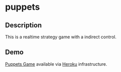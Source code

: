 puppets
=======

Description
-----------

This is a realtime strategy game with a indirect control.

Demo
----

[Puppets Game](http://puppets.herokuapp.com) available via [Heroku](http://heroku.com) infrastructure.
